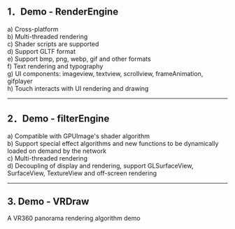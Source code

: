 ## 1．Demo - RenderEngine

a) Cross-platform  
b) Multi-threaded rendering  
c) Shader scripts are supported  
d) Support GLTF format  
e) Support bmp, png, webp, gif and other formats  
f) Text rendering and typography  
g) UI components: imageview, textview, scrollview, frameAnimation, gifplayer  
h) Touch interacts with UI rendering and drawing  

------

## 2．Demo - filterEngine

a) Compatible with GPUImage's shader algorithm  
b) Support special effect algorithms and new functions to be dynamically loaded on demand by the network  
c) Multi-threaded rendering  
d) Decoupling of display and rendering, support GLSurfaceView, SurfaceView, TextureView and off-screen rendering  

------

## 3. Demo - VRDraw

A VR360 panorama rendering algorithm demo  

